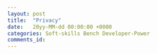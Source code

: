 ```yaml
---
layout: post
title:  "Privacy"
date:   20yy-MM-dd 00:00:00 +0000
categories: Soft-skills Bench Developer-Power
comments_id:
---
```




<!--
Corporate gaslighting

can't sleep, use a sleep tracker, advertise pills companies can see what ads get responses


## It's not about the policy, It's about sending a message
"I'm not that interesting"
sharing your contacts - not just you

Info whatsapp collects - policy vs programming: https://www.whatsapp.com/legal/updates/privacy-policy/?lang=en

WhatsApp and FB, with my contacts they could associate a person with a phone number that might not want that

Battery life - why do companies track that?
-->
